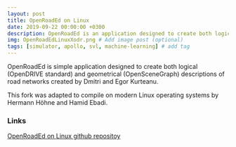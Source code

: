 ```yaml
---
layout: post
title: OpenRoadEd on Linux
date: 2019-09-22 00:00:00 +0300
description: OpenRoadEd is an application designed to create both logical (OpenDRIVE standard) and geometrical (OpenSceneGraph) descriptions of road networks
img: OpenRoadEdLinuxXodr.png # Add image post (optional)
tags: [simulator, apollo, svl, machine-learning] # add tag
---
```


OpenRoadEd is simple application designed to create both logical (OpenDRIVE standard) and geometrical (OpenSceneGraph) descriptions of road networks created by Dmitri and Egor Kurteanu.

This fork was adapted to compile on modern Linux operating systems by Hermann Höhne and Hamid Ebadi.

### Links

[OpenRoadEd on Linux github repositoy](https://github.com/ebadi/OpenRoadEd)
